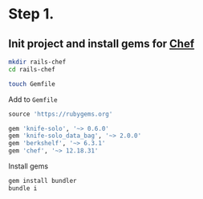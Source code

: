 # Step 1.

## Init project and install gems for [Chef](https://github.com/chef/chef)

```bash
mkdir rails-chef
cd rails-chef
```

```bash
touch Gemfile
```

Add to ```Gemfile```

```ruby
source 'https://rubygems.org'

gem 'knife-solo', '~> 0.6.0'
gem 'knife-solo_data_bag', '~> 2.0.0'
gem 'berkshelf', '~> 6.3.1'
gem 'chef', '~> 12.18.31'
```

Install gems

```bash
gem install bundler
bundle i
```
